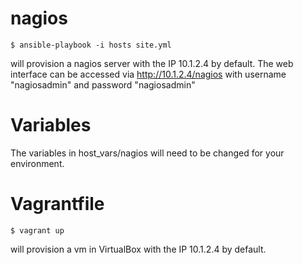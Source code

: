 nagios
=======
```
$ ansible-playbook -i hosts site.yml
```
will provision a nagios server with the IP 10.1.2.4 by default.
The web interface can be accessed via http://10.1.2.4/nagios
with username "nagiosadmin" and password "nagiosadmin"

Variables
=======
The variables in host_vars/nagios will need to be changed for your environment.

Vagrantfile
=======
```
$ vagrant up
```
will provision a vm in VirtualBox with the IP 10.1.2.4 by default.
